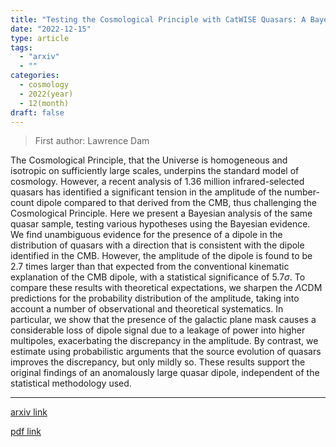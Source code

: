 ```yaml
---
title: "Testing the Cosmological Principle with CatWISE Quasars: A Bayesian Analysis of the Number-Count Dipole"
date: "2022-12-15"
type: article
tags:
  - "arxiv"
  - ""
categories:
  - cosmology
  - 2022(year)
  - 12(month)
draft: false
---
```


> First author: Lawrence Dam

 The Cosmological Principle, that the Universe is homogeneous and isotropic on
sufficiently large scales, underpins the standard model of cosmology. However,
a recent analysis of 1.36 million infrared-selected quasars has identified a
significant tension in the amplitude of the number-count dipole compared to
that derived from the CMB, thus challenging the Cosmological Principle. Here we
present a Bayesian analysis of the same quasar sample, testing various
hypotheses using the Bayesian evidence. We find unambiguous evidence for the
presence of a dipole in the distribution of quasars with a direction that is
consistent with the dipole identified in the CMB. However, the amplitude of the
dipole is found to be 2.7 times larger than that expected from the conventional
kinematic explanation of the CMB dipole, with a statistical significance of
$5.7\sigma$. To compare these results with theoretical expectations, we sharpen
the $\Lambda$CDM predictions for the probability distribution of the amplitude,
taking into account a number of observational and theoretical systematics. In
particular, we show that the presence of the galactic plane mask causes a
considerable loss of dipole signal due to a leakage of power into higher
multipoles, exacerbating the discrepancy in the amplitude. By contrast, we
estimate using probabilistic arguments that the source evolution of quasars
improves the discrepancy, but only mildly so. These results support the
original findings of an anomalously large quasar dipole, independent of the
statistical methodology used.

---
[arxiv link](http://arxiv.org/abs/2212.07733v1)

[pdf link](http://arxiv.org/pdf/2212.07733v1)